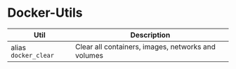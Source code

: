 # Docker-Utils

| Util | Description |
| ---  | ---         |
| alias `docker_clear` | Clear all containers, images, networks and volumes |
